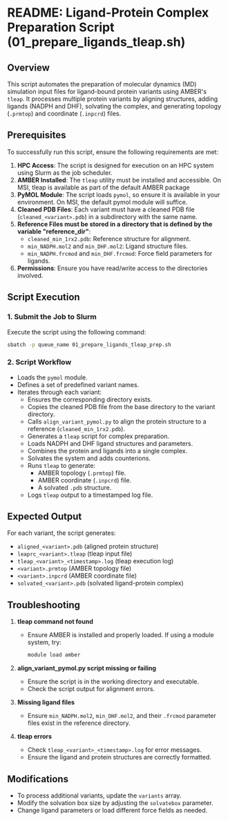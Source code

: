 # README: Ligand-Protein Complex Preparation Script (01_prepare_ligands_tleap.sh)


## Overview
This script automates the preparation of molecular dynamics (MD) simulation input files for ligand-bound protein variants using AMBER's `tleap`. It processes multiple protein variants by aligning structures, adding ligands (NADPH and DHF), solvating the complex, and generating topology (`.prmtop`) and coordinate (`.inpcrd`) files.

## Prerequisites
To successfully run this script, ensure the following requirements are met:

1. **HPC Access**: The script is designed for execution on an HPC system using Slurm as the job scheduler.
2. **AMBER Installed**: The `tleap` utility must be installed and accessible. On MSI, tleap is available as part of the default AMBER package
3. **PyMOL Module**: The script loads `pymol`, so ensure it is available in your environment. On MSI, the default pymol module will suffice.
4. **Cleaned PDB Files**: Each variant must have a cleaned PDB file (`cleaned_<variant>.pdb`) in a subdirectory with the same name.
5. **Reference Files must be stored in a directory that is defined by the variable "reference_dir"**:
   - `cleaned_min_1rx2.pdb`: Reference structure for alignment.
   - `min_NADPH.mol2` and `min_DHF.mol2`: Ligand structure files.
   - `min_NADPH.frcmod` and `min_DHF.frcmod`: Force field parameters for ligands.
6. **Permissions**: Ensure you have read/write access to the directories involved.

## Script Execution

### 1. Submit the Job to Slurm
Execute the script using the following command:

```bash
sbatch -p queue_name 01_prepare_ligands_tleap_prep.sh
```

### 2. Script Workflow
- Loads the `pymol` module.
- Defines a set of predefined variant names.
- Iterates through each variant:
  - Ensures the corresponding directory exists.
  - Copies the cleaned PDB file from the base directory to the variant directory.
  - Calls `align_variant_pymol.py` to align the protein structure to a reference (`cleaned_min_1rx2.pdb`).
  - Generates a `tleap` script for complex preparation.
  - Loads NADPH and DHF ligand structures and parameters.
  - Combines the protein and ligands into a single complex.
  - Solvates the system and adds counterions.
  - Runs `tleap` to generate:
    - AMBER topology (`.prmtop`) file.
    - AMBER coordinate (`.inpcrd`) file.
    - A solvated `.pdb` structure.
  - Logs `tleap` output to a timestamped log file.

## Expected Output
For each variant, the script generates:
- `aligned_<variant>.pdb` (aligned protein structure)
- `leaprc_<variant>.tleap` (tleap input file)
- `tleap_<variant>_<timestamp>.log` (tleap execution log)
- `<variant>.prmtop` (AMBER topology file)
- `<variant>.inpcrd` (AMBER coordinate file)
- `solvated_<variant>.pdb` (solvated ligand-protein complex)

## Troubleshooting
1. **tleap command not found**
   - Ensure AMBER is installed and properly loaded. If using a module system, try:
     ```bash
     module load amber
     ```

2. **align_variant_pymol.py script missing or failing**
   - Ensure the script is in the working directory and executable.
   - Check the script output for alignment errors.

3. **Missing ligand files**
   - Ensure `min_NADPH.mol2`, `min_DHF.mol2`, and their `.frcmod` parameter files exist in the reference directory.

4. **tleap errors**
   - Check `tleap_<variant>_<timestamp>.log` for error messages.
   - Ensure the ligand and protein structures are correctly formatted.

## Modifications
- To process additional variants, update the `variants` array.
- Modify the solvation box size by adjusting the `solvatebox` parameter.
- Change ligand parameters or load different force fields as needed.
